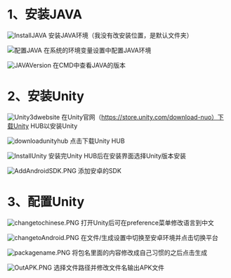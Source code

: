 # 1、安装JAVA

![InstallJAVA](https://github.com/SunnyHe1999/VR-AR/blob/master/Media/InstallJAVA.PNG)
安装JAVA环境（我没有改安装位置，是默认文件夹）

![配置JAVA](https://github.com/SunnyHe1999/VR-AR/blob/master/Media/%E9%85%8D%E7%BD%AEJAVA.PNG)
在系统的环境变量设置中配置JAVA环境

![JAVAVersion](https://github.com/SunnyHe1999/VR-AR/blob/master/Media/JAVAVersion.PNG)
在CMD中查看JAVA的版本

# 2、安装Unity

![Unity3dwebsite](https://github.com/SunnyHe1999/VR-AR/blob/master/Media/Unity3dwebsite.PNG)
在Unity官网（https://store.unity.com/download-nuo）下载Unity HUB以安装Unity

![downloadunityhub](https://github.com/SunnyHe1999/VR-AR/blob/master/Media/downloadunityhub.PNG)
点击下载Unity HUB

![InstallUnity](https://github.com/SunnyHe1999/VR-AR/blob/master/Media/InstallUnity.PNG)
安装完Unity HUB后在安装界面选择Unity版本安装

![AddAndroidSDK.PNG](https://github.com/SunnyHe1999/VR-AR/blob/master/Media/AddAndroidSDK.PNG)
添加安卓的SDK

# 3、配置Unity
![changetochinese.PNG](https://github.com/SunnyHe1999/VR-AR/blob/master/Media/changetochinese.PNG)
打开Unity后可在preference菜单修改语言到中文

![changetoAndroid.PNG](https://github.com/SunnyHe1999/VR-AR/blob/master/Media/changetoAndroid.PNG)
在文件/生成设置中切换至安卓环境并点击切换平台

![packagename.PNG](https://github.com/SunnyHe1999/VR-AR/blob/master/Media/packagename.PNG)
将包名里面的内容修改成自己习惯的之后点击生成

![OutAPK.PNG](https://github.com/SunnyHe1999/VR-AR/blob/master/Media/OutAPK.PNG)
选择文件路径并修改文件名输出APK文件

